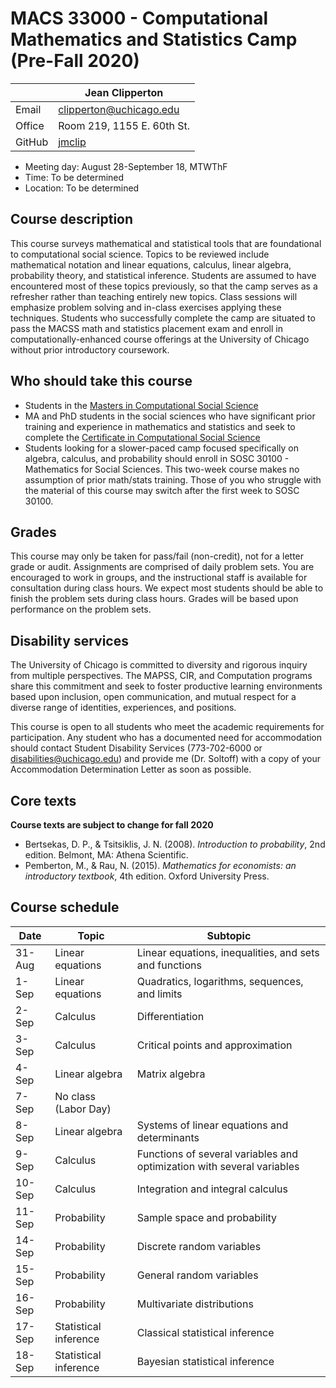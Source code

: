 # MACS 33000 - Computational Mathematics and Statistics Camp (Pre-Fall 2020)

|  | Jean Clipperton|
|-|-|
| Email | clipperton@uchicago.edu |
| Office | Room 219, 1155 E. 60th St. |
| GitHub | [jmclip](https://github.com/jmclip) |

* Meeting day: August 28-September 18, MTWThF
* Time: To be determined
* Location: To be determined

## Course description

This course surveys mathematical and statistical tools that are foundational to computational social science. Topics to be reviewed include mathematical notation and linear equations, calculus, linear algebra, probability theory, and statistical inference. Students are assumed to have encountered most of these topics previously, so that the camp serves as a refresher rather than teaching entirely new topics. Class sessions will emphasize problem solving and in-class exercises applying these techniques. Students who successfully complete the camp are situated to pass the MACSS math and statistics placement exam and enroll in computationally-enhanced course offerings at the University of Chicago without prior introductory coursework.

## Who should take this course

* Students in the [Masters in Computational Social Science](https://macss.uchicago.edu/)
* MA and PhD students in the social sciences who have significant prior training and experience in mathematics and statistics and seek to complete the [Certificate in Computational Social Science](https://macss.uchicago.edu/content/certificate-current-students)
* Students looking for a slower-paced camp focused specifically on algebra, calculus, and probability should enroll in SOSC 30100 - Mathematics for Social Sciences. This two-week course makes no assumption of prior math/stats training. Those of you who struggle with the material of this course may switch after the first week to SOSC 30100.

## Grades

This course may only be taken for pass/fail (non-credit), not for a letter grade or audit. Assignments are comprised of daily problem sets. You are encouraged to work in groups, and the instructional staff is available for consultation during class hours. We expect most students should be able to finish the problem sets during class hours. Grades will be based upon performance on the problem sets.

## Disability services

The University of Chicago is committed to diversity and rigorous inquiry from multiple perspectives. The MAPSS, CIR, and Computation programs share this commitment and seek to foster productive learning environments based upon inclusion, open communication, and mutual respect for a diverse range of identities, experiences, and positions.

This course is open to all students who meet the academic requirements for participation. Any student who has a documented need for accommodation should contact Student Disability Services (773-702-6000 or [disabilities@uchicago.edu](mailto:disabilities@uchicago.edu)) and provide me (Dr. Soltoff) with a copy of your Accommodation Determination Letter as soon as possible.

## Core texts

**Course texts are subject to change for fall 2020**

* Bertsekas, D. P., & Tsitsiklis, J. N. (2008). *Introduction to probability*, 2nd edition. Belmont, MA: Athena Scientific.
* Pemberton, M., & Rau, N. (2015). *Mathematics for economists: an introductory textbook*, 4th edition. Oxford University Press.

## Course schedule

| Date | Topic | Subtopic |
|-|-|-|
| 31-Aug | Linear equations | Linear equations, inequalities, and sets and functions |
| 1-Sep | Linear equations | Quadratics, logarithms, sequences, and limits |
| 2-Sep | Calculus | Differentiation |
| 3-Sep | Calculus | Critical points and approximation |
| 4-Sep | Linear algebra | Matrix algebra |
| 7-Sep | No class (Labor Day) |  |
| 8-Sep | Linear algebra | Systems of linear equations and determinants |
| 9-Sep | Calculus | Functions of several variables and optimization with several variables |
| 10-Sep | Calculus | Integration and integral calculus |
| 11-Sep | Probability | Sample space and probability |
| 14-Sep | Probability | Discrete random variables |
| 15-Sep | Probability | General random variables |
| 16-Sep | Probability | Multivariate distributions |
| 17-Sep | Statistical inference | Classical statistical inference |
| 18-Sep | Statistical inference | Bayesian statistical inference |
